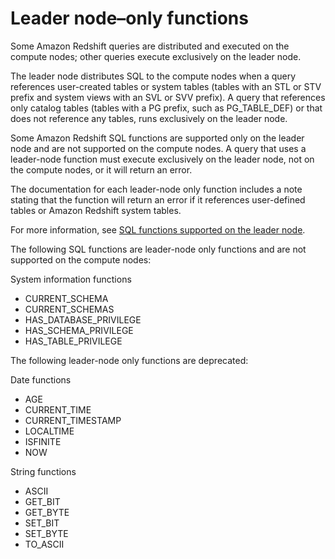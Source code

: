 # Leader node–only functions<a name="c_SQL_functions_leader_node_only"></a>

Some Amazon Redshift queries are distributed and executed on the compute nodes; other queries execute exclusively on the leader node\.

The leader node distributes SQL to the compute nodes when a query references user\-created tables or system tables \(tables with an STL or STV prefix and system views with an SVL or SVV prefix\)\. A query that references only catalog tables \(tables with a PG prefix, such as PG\_TABLE\_DEF\) or that does not reference any tables, runs exclusively on the leader node\.

Some Amazon Redshift SQL functions are supported only on the leader node and are not supported on the compute nodes\. A query that uses a leader\-node function must execute exclusively on the leader node, not on the compute nodes, or it will return an error\.

The documentation for each leader\-node only function includes a note stating that the function will return an error if it references user\-defined tables or Amazon Redshift system tables\.

For more information, see [SQL functions supported on the leader node](c_sql-functions-leader-node.md)\.

The following SQL functions are leader\-node only functions and are not supported on the compute nodes:

System information functions
+ CURRENT\_SCHEMA
+ CURRENT\_SCHEMAS
+ HAS\_DATABASE\_PRIVILEGE
+ HAS\_SCHEMA\_PRIVILEGE
+ HAS\_TABLE\_PRIVILEGE

The following leader\-node only functions are deprecated:

Date functions
+ AGE
+ CURRENT\_TIME
+ CURRENT\_TIMESTAMP
+ LOCALTIME
+ ISFINITE
+ NOW

String functions
+ ASCII
+ GET\_BIT
+ GET\_BYTE
+ SET\_BIT
+ SET\_BYTE
+ TO\_ASCII